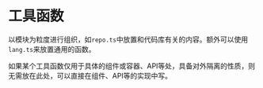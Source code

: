 # 工具函数

以模块为粒度进行组织，如`repo.ts`中放置和代码库有关的内容。额外可以使用`lang.ts`来放置通用的函数。

如果某个工具函数仅用于具体的组件或容器、API等处，具备对外隔离的性质，则无需放在此处，可以直接在组件、API等的实现中写。
